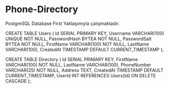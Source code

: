 # Phone-Directory

PostgreSQL Database First Yaklaşımıyla çalışmaktadır.

CREATE TABLE Users (
    Id SERIAL PRIMARY KEY,
    Username VARCHAR(100) UNIQUE NOT NULL,
    PasswordHash BYTEA NOT NULL,
    PasswordSalt BYTEA NOT NULL,
    FirstName VARCHAR(100) NOT NULL,
    LastName VARCHAR(100),
    CreatedAt TIMESTAMP DEFAULT CURRENT_TIMESTAMP
);

CREATE TABLE Directory (
    Id SERIAL PRIMARY KEY,
    FirstName VARCHAR(100) NOT NULL,
    LastName VARCHAR(100),
    PhoneNumber VARCHAR(25) NOT NULL,
    Address TEXT,
    CreatedAt TIMESTAMP DEFAULT CURRENT_TIMESTAMP,
    UserId INT REFERENCES Users(Id) ON DELETE CASCADE
);
